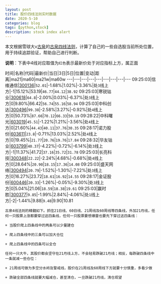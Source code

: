 ```yaml
---
layout: post
title: 股价四线法则实时数据
date: 2020-5-10
categories: blog
tags: [python,stock]
description: stock index alert
---
```



本文根据雪球大v[古泉](https://xueqiu.com/u/7148646888)的[古泉四线法则](https://xueqiu.com/7148646888/130498192)，计算了自己的一些自选股当前所处位置，用于持续追踪验证，帮助自己进行判断。

**说明**：下表中4线对应取值为`红色`表示最新价处于对应指标上方，属正面

时间|名称|代码|最新价|当日|3日|5日|位置|变动|距离|ma21|ma60|ma21w|ma60w
---|---|---|---|---|---|---|---|---
09:25:03|信维通信|[300136](https://xueqiu.com/S/SZ300136)|`52.01`|-1.68%|1.02%|-3.36%|处`3`线上方|-1|15.12%|53.19|`46.77`|`44.12`|`38.92`
09:25:03|寒锐钴业|[300618](https://xueqiu.com/S/SZ300618)|`64.8`|-2.00%|0.03%|-6.37%|处`3`线上方|0|9.80%|66.42|`56.74`|`55.16`|`58.94`
09:25:03|中科创达|[300496](https://xueqiu.com/S/SZ300496)|`99.38`|-2.58%|3.27%|-0.92%|处`4`线上方|0|50.73%|`87.66`|`70.12`|`66.33`|`50.19`
09:28:22|中科曙光|[603019](https://xueqiu.com/S/SH603019)|`45.51`|-1.22%|1.21%|-3.56%|处`4`线上方|0|21.60%|`44.43`|`40.11`|`37.76`|`30.35`
09:28:17|诺力股份|[603611](https://xueqiu.com/S/SH603611)|`23.8`|-0.71%|13.03%|2.52%|处`4`线上方|0|19.45%|`21.77`|`20.76`|`19.76`|`17.84`
09:28:32|华友钴业|[603799](https://xueqiu.com/S/SH603799)|`40.37`|-4.22%|-0.72%|-6.14%|处`3`线上方|-1|11.37%|41.72|`37.16`|`35.72`|`31.78`
09:25:03|长亮科技|[300348](https://xueqiu.com/S/SZ300348)|`22.22`|-2.24%|4.68%|-0.68%|处`4`线上方|0|28.64%|`20.90`|`18.15`|`17.36`|`14.08`
09:25:03|盛天网络|[300494](https://xueqiu.com/S/SZ300494)|`20.79`|-1.52%|-1.30%|-7.22%|处`3`线上方|0|16.27%|23.72|`18.61`|`16.92`|`14.55`
09:28:17|金证股份|[600446](https://xueqiu.com/S/SH600446)|`20.33`|-1.26%|-0.05%|-9.30%|处`3`线上方|0|5.04%|21.06|`18.59`|`18.38`|`19.61`
09:25:03|赢时胜|[300377](https://xueqiu.com/S/SZ300377)|`9.85`|-1.99%|2.84%|-4.06%|处`1`线上方|-2|-1.44%|9.88|`9.48`|9.90|10.81

```
古泉4线法则的精髓如下。抓住21日线、60日线、21周线及60周线等四条线，外加21月线，任何一只股票上涨都要穿过这四条线，任何一只股票要想爆雷也要先下穿过这四条线：

+ 当股价爬上四条线中的两条可以少量建仓

+ 爬上四条线中的三条可以加大仓位

+ 爬上四条线中的四条可以全仓

任何一只大牛，其股价都会坚守在21月线上方，不会轻易跌破21月线；相反，每跌破四条线中一条就减一些仓位：

+ 21周线可做为多空分水岭及警戒线，股价在21周线及60周线下方就要十分慎重，多看少做

+ 跌破全部四条线就要大幅减仓，甚至清仓，一旦跌破21月线，清仓观望
```